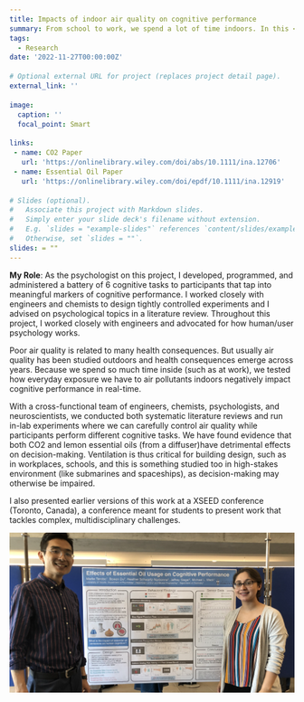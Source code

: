 ```yaml
---
title: Impacts of indoor air quality on cognitive performance
summary: From school to work, we spend a lot of time indoors. In this <strong> wide-scale collaboration</strong> between psychologists, engineers, and chemists, we are researching how everyday fluctuations in indoor air quality impacts cognition. We find that CO2, as well as common household fragrance products, negatively impact decision-making. This work provides actionable insights into why good building ventilation is so important.
tags:
  - Research
date: '2022-11-27T00:00:00Z'

# Optional external URL for project (replaces project detail page).
external_link: ''

image:
  caption: ''
  focal_point: Smart

links:
 - name: CO2 Paper
   url: 'https://onlinelibrary.wiley.com/doi/abs/10.1111/ina.12706'
 - name: Essential Oil Paper
   url: 'https://onlinelibrary.wiley.com/doi/epdf/10.1111/ina.12919'

# Slides (optional).
#   Associate this project with Markdown slides.
#   Simply enter your slide deck's filename without extension.
#   E.g. `slides = "example-slides"` references `content/slides/example-slides.md`.
#   Otherwise, set `slides = ""`.
slides: = ""
---
```

<strong>My Role</strong>: As the psychologist on this project, I developed, programmed, and administered a battery of 6 cognitive tasks to participants that tap into meaningful markers of cognitive performance. I worked closely with engineers and chemists to design tightly controlled experiments and I advised on psychological topics in a literature review. Throughout this project, I worked closely with engineers and advocated for how human/user psychology works.

Poor air quality is related to many health consequences. But usually air quality has been studied outdoors and health consequences emerge across years. Because we spend so much time inside (such as at work), we tested how everyday exposure we have to air pollutants indoors negatively impact cognitive performance in real-time.

With a cross-functional team of engineers, chemists, psychologists, and neuroscientists, we conducted both systematic literature reviews and run in-lab experiments where we can carefully control air quality while participants perform different cognitive tasks. We have found evidence that both CO2 and lemon essential oils (from a diffuser)have detrimental effects on decision-making. Ventilation is thus critical for building design, such as in workplaces, schools, and this is something studied too in high-stakes environment (like submarines and spaceships), as decision-making may otherwise be impaired.

 I also presented earlier versions of this work at a XSEED conference (Toronto, Canada), a conference meant for students to present work that tackles complex, multidisciplinary challenges. 

![xSEED](xseed.png)
